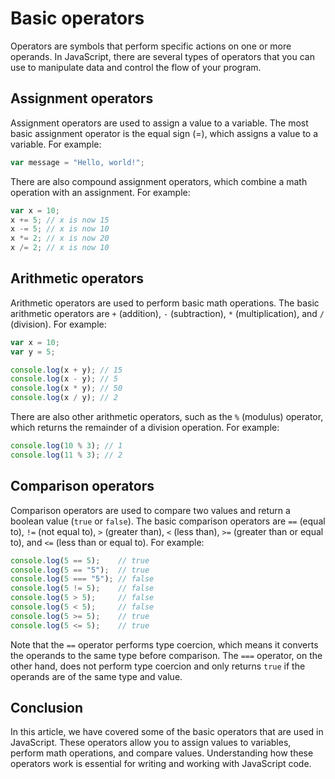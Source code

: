 # Basic operators
Operators are symbols that perform specific actions on one or more operands. In JavaScript, there are several types of operators that you can use to manipulate data and control the flow of your program.

## Assignment operators

Assignment operators are used to assign a value to a variable. The most basic assignment operator is the equal sign (=), which assigns a value to a variable. For example:

```javascript
var message = "Hello, world!";
```

There are also compound assignment operators, which combine a math operation with an assignment. For example:

```javascript
var x = 10;
x += 5; // x is now 15
x -= 5; // x is now 10
x *= 2; // x is now 20
x /= 2; // x is now 10
```

## Arithmetic operators

Arithmetic operators are used to perform basic math operations. The basic arithmetic operators are `+` (addition), `-` (subtraction), `*` (multiplication), and `/` (division). For example:

```javascript
var x = 10;
var y = 5;

console.log(x + y); // 15
console.log(x - y); // 5
console.log(x * y); // 50
console.log(x / y); // 2
```

There are also other arithmetic operators, such as the `%` (modulus) operator, which returns the remainder of a division operation. For example:

```javascript
console.log(10 % 3); // 1
console.log(11 % 3); // 2
```

## Comparison operators

Comparison operators are used to compare two values and return a boolean value (`true` or `false`). The basic comparison operators are `==` (equal to), `!=` (not equal to), `>` (greater than), `<` (less than), `>=` (greater than or equal to), and `<=` (less than or equal to). For example:


```javascript
console.log(5 == 5);    // true
console.log(5 == "5");  // true
console.log(5 === "5"); // false
console.log(5 != 5);    // false
console.log(5 > 5);     // false
console.log(5 < 5);     // false
console.log(5 >= 5);    // true
console.log(5 <= 5);    // true
```

Note that the `==` operator performs type coercion, which means it converts the operands to the same type before comparison. The `===` operator, on the other hand, does not perform type coercion and only returns `true` if the operands are of the same type and value.

## Conclusion

In this article, we have covered some of the basic operators that are used in JavaScript. These operators allow you to assign values to variables, perform math operations, and compare values. Understanding how these operators work is essential for writing and working with JavaScript code.